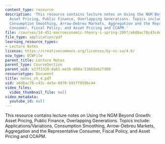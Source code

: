 ```yaml
---
content_type: resource
description: 'This resource contains lecture notes on Using the NGM Beyond Growth:
  Asset Pricing, Public Finance, Overlapping Generations. Topics include: Applications/Variations,
  Consumption Smoothing, Arrow-Debreu Markets, Aggregation and the Representative
  Consumer, Fiscal Policy, and Asset Pricing and CCAPM.'
file: /courses/14-451-macroeconomic-theory-i-spring-2007/a6d8ac78c43c4e5e0d70b91ff959bc44_notes_ch_4.pdf
file_type: application/pdf
learning_resource_types:
- Lecture Notes
license: https://creativecommons.org/licenses/by-nc-sa/4.0/
ocw_type: OCWFile
parent_title: Lecture Notes
parent_type: CourseSection
parent_uid: e27f3328-da61-ee16-dd4a-53665eb2fd00
resourcetype: Document
title: notes_ch_4.pdf
uid: a6d8ac78-c43c-4e5e-0d70-b91ff959bc44
video_files:
  video_thumbnail_file: null
video_metadata:
  youtube_id: null
---
```

This resource contains lecture notes on Using the NGM Beyond Growth: Asset Pricing, Public Finance, Overlapping Generations. Topics include: Applications/Variations, Consumption Smoothing, Arrow-Debreu Markets, Aggregation and the Representative Consumer, Fiscal Policy, and Asset Pricing and CCAPM.